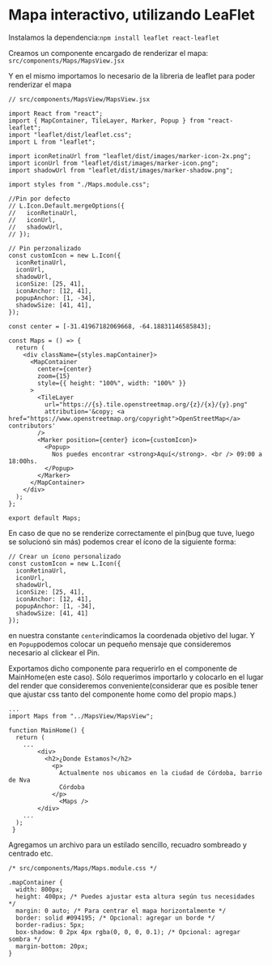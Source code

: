 # Mapa interactivo, utilizando LeaFlet

Instalamos la dependencia:`npm install leaflet react-leaflet`

Creamos un componente encargado de renderizar el mapa: `src/components/Maps/MapsView.jsx`

Y en el mismo importamos lo necesario de la libreria de leaflet para poder renderizar el mapa

```
// src/components/MapsView/MapsView.jsx

import React from "react";
import { MapContainer, TileLayer, Marker, Popup } from "react-leaflet";
import "leaflet/dist/leaflet.css";
import L from "leaflet";

import iconRetinaUrl from "leaflet/dist/images/marker-icon-2x.png";
import iconUrl from "leaflet/dist/images/marker-icon.png";
import shadowUrl from "leaflet/dist/images/marker-shadow.png";

import styles from "./Maps.module.css";

//Pin por defecto
// L.Icon.Default.mergeOptions({
//   iconRetinaUrl,
//   iconUrl,
//   shadowUrl,
// });

// Pin perzonalizado
const customIcon = new L.Icon({
  iconRetinaUrl,
  iconUrl,
  shadowUrl,
  iconSize: [25, 41],
  iconAnchor: [12, 41],
  popupAnchor: [1, -34],
  shadowSize: [41, 41],
});

const center = [-31.41967182069668, -64.18831146585843];

const Maps = () => {
  return (
    <div className={styles.mapContainer}>
      <MapContainer
        center={center}
        zoom={15}
        style={{ height: "100%", width: "100%" }}
      >
        <TileLayer
          url="https://{s}.tile.openstreetmap.org/{z}/{x}/{y}.png"
          attribution='&copy; <a href="https://www.openstreetmap.org/copyright">OpenStreetMap</a> contributors'
        />
        <Marker position={center} icon={customIcon}>
          <Popup>
            Nos puedes encontrar <strong>Aquí</strong>. <br /> 09:00 a 18:00hs.
          </Popup>
        </Marker>
      </MapContainer>
    </div>
  );
};

export default Maps;

```

En caso de que no se renderize correctamente el pin(bug que tuve, luego se solucionó sin más) podemos crear el ícono de la siguiente forma:

```
// Crear un ícono personalizado
const customIcon = new L.Icon({
  iconRetinaUrl,
  iconUrl,
  shadowUrl,
  iconSize: [25, 41],
  iconAnchor: [12, 41],
  popupAnchor: [1, -34],
  shadowSize: [41, 41]
});
```

en nuestra constante `center`indicamos la coordenada objetivo del lugar. Y en `Popup`podemos colocar un pequeño mensaje que consideremos necesario al clickear el Pin.

Exportamos dicho componente para requerirlo en el componente de MainHome(en este caso). Sólo requerimos importarlo y colocarlo en el lugar del render que consideremos conveniente(considerar que es posible tener que ajustar css tanto del componente home como del propio maps.)

```
...
import Maps from "../MapsView/MapsView";

function MainHome() {
  return (
    ...
        <div>
          <h2>¿Donde Estamos?</h2>
            <p>
              Actualmente nos ubicamos en la ciudad de Córdoba, barrio de Nva
              Córdoba
            </p>
              <Maps />
        </div>
    ...
  );
 }
```

Agregamos un archivo para un estilado sencillo, recuadro sombreado y centrado etc.

```
/* src/components/Maps/Maps.module.css */

.mapContainer {
  width: 800px;
  height: 400px; /* Puedes ajustar esta altura según tus necesidades */
  margin: 0 auto; /* Para centrar el mapa horizontalmente */
  border: solid #094195; /* Opcional: agregar un borde */
  border-radius: 5px;
  box-shadow: 0 2px 4px rgba(0, 0, 0, 0.1); /* Opcional: agregar sombra */
  margin-bottom: 20px;
}

```
